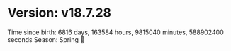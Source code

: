 # Version: v18.7.28
Time since birth: 6816 days, 163584 hours, 9815040 minutes, 588902400 seconds
Season: Spring 🌸
